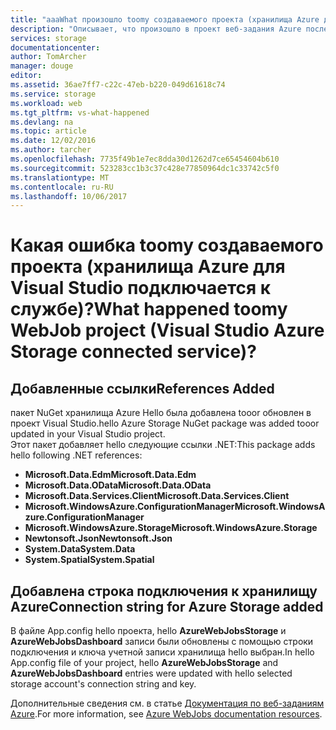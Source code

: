 ```yaml
---
title: "aaaWhat произошло toomy создаваемого проекта (хранилища Azure для Visual Studio подключается к службе)? | Документация Майкрософт"
description: "Описывает, что произошло в проект веб-задания Azure после подключения tooa учетной записи хранилища с помощью Visual Studio подключенные службы"
services: storage
documentationcenter: 
author: TomArcher
manager: douge
editor: 
ms.assetid: 36ae7ff7-c22c-47eb-b220-049d61618c74
ms.service: storage
ms.workload: web
ms.tgt_pltfrm: vs-what-happened
ms.devlang: na
ms.topic: article
ms.date: 12/02/2016
ms.author: tarcher
ms.openlocfilehash: 7735f49b1e7ec8dda30d1262d7ce65454604b610
ms.sourcegitcommit: 523283cc1b3c37c428e77850964dc1c33742c5f0
ms.translationtype: MT
ms.contentlocale: ru-RU
ms.lasthandoff: 10/06/2017
---
```

# <a name="what-happened-toomy-webjob-project-visual-studio-azure-storage-connected-service"></a><span data-ttu-id="56ffb-104">Какая ошибка toomy создаваемого проекта (хранилища Azure для Visual Studio подключается к службе)?</span><span class="sxs-lookup"><span data-stu-id="56ffb-104">What happened toomy WebJob project (Visual Studio Azure Storage connected service)?</span></span>
## <a name="references-added"></a><span data-ttu-id="56ffb-105">Добавленные ссылки</span><span class="sxs-lookup"><span data-stu-id="56ffb-105">References Added</span></span>
<span data-ttu-id="56ffb-106">пакет NuGet хранилища Azure Hello была добавлена tooor обновлен в проект Visual Studio.</span><span class="sxs-lookup"><span data-stu-id="56ffb-106">hello Azure Storage NuGet package was added tooor updated in your Visual Studio project.</span></span>  
<span data-ttu-id="56ffb-107">Этот пакет добавляет hello следующие ссылки .NET:</span><span class="sxs-lookup"><span data-stu-id="56ffb-107">This package adds hello following .NET references:</span></span>

* <span data-ttu-id="56ffb-108">**Microsoft.Data.Edm**</span><span class="sxs-lookup"><span data-stu-id="56ffb-108">**Microsoft.Data.Edm**</span></span>
* <span data-ttu-id="56ffb-109">**Microsoft.Data.OData**</span><span class="sxs-lookup"><span data-stu-id="56ffb-109">**Microsoft.Data.OData**</span></span>
* <span data-ttu-id="56ffb-110">**Microsoft.Data.Services.Client**</span><span class="sxs-lookup"><span data-stu-id="56ffb-110">**Microsoft.Data.Services.Client**</span></span>
* <span data-ttu-id="56ffb-111">**Microsoft.WindowsAzure.ConfigurationManager**</span><span class="sxs-lookup"><span data-stu-id="56ffb-111">**Microsoft.WindowsAzure.ConfigurationManager**</span></span>
* <span data-ttu-id="56ffb-112">**Microsoft.WindowsAzure.Storage**</span><span class="sxs-lookup"><span data-stu-id="56ffb-112">**Microsoft.WindowsAzure.Storage**</span></span>
* <span data-ttu-id="56ffb-113">**Newtonsoft.Json**</span><span class="sxs-lookup"><span data-stu-id="56ffb-113">**Newtonsoft.Json**</span></span>
* <span data-ttu-id="56ffb-114">**System.Data**</span><span class="sxs-lookup"><span data-stu-id="56ffb-114">**System.Data**</span></span>
* <span data-ttu-id="56ffb-115">**System.Spatial**</span><span class="sxs-lookup"><span data-stu-id="56ffb-115">**System.Spatial**</span></span>

## <a name="connection-string-for-azure-storage-added"></a><span data-ttu-id="56ffb-116">Добавлена строка подключения к хранилищу Azure</span><span class="sxs-lookup"><span data-stu-id="56ffb-116">Connection string for Azure Storage added</span></span>
<span data-ttu-id="56ffb-117">В файле App.config hello проекта, hello **AzureWebJobsStorage** и **AzureWebJobsDashboard** записи были обновлены с помощью строки подключения и ключа учетной записи хранилища hello выбран.</span><span class="sxs-lookup"><span data-stu-id="56ffb-117">In hello App.config file of your project, hello **AzureWebJobsStorage** and **AzureWebJobsDashboard** entries were updated with hello selected storage account's connection string and key.</span></span>

<span data-ttu-id="56ffb-118">Дополнительные сведения см. в статье [Документация по веб-заданиям Azure](http://go.microsoft.com/fwlink/?linkid=390226).</span><span class="sxs-lookup"><span data-stu-id="56ffb-118">For more information, see [Azure WebJobs documentation resources](http://go.microsoft.com/fwlink/?linkid=390226).</span></span>

